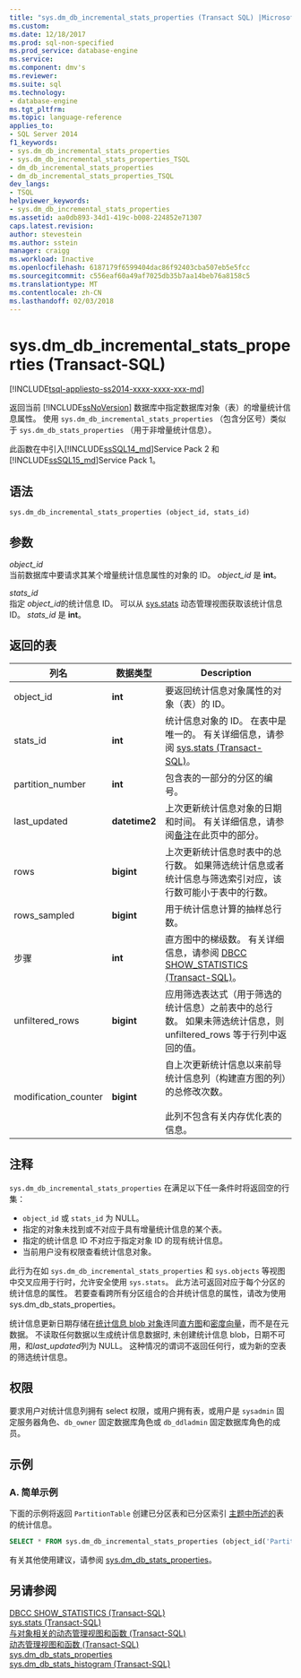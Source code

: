 ```yaml
---
title: "sys.dm_db_incremental_stats_properties (Transact SQL) |Microsoft 文档"
ms.custom: 
ms.date: 12/18/2017
ms.prod: sql-non-specified
ms.prod_service: database-engine
ms.service: 
ms.component: dmv's
ms.reviewer: 
ms.suite: sql
ms.technology:
- database-engine
ms.tgt_pltfrm: 
ms.topic: language-reference
applies_to:
- SQL Server 2014
f1_keywords:
- sys.dm_db_incremental_stats_properties
- sys.dm_db_incremental_stats_properties_TSQL
- dm_db_incremental_stats_properties
- dm_db_incremental_stats_properties_TSQL
dev_langs:
- TSQL
helpviewer_keywords:
- sys.dm_db_incremental_stats_properties
ms.assetid: aa0db893-34d1-419c-b008-224852e71307
caps.latest.revision: 
author: stevestein
ms.author: sstein
manager: craigg
ms.workload: Inactive
ms.openlocfilehash: 6187179f6599404dac86f92403cba507eb5e5fcc
ms.sourcegitcommit: c556eaf60a49af7025db35b7aa14beb76a8158c5
ms.translationtype: MT
ms.contentlocale: zh-CN
ms.lasthandoff: 02/03/2018
---
```

# <a name="sysdmdbincrementalstatsproperties-transact-sql"></a>sys.dm_db_incremental_stats_properties (Transact-SQL)
[!INCLUDE[tsql-appliesto-ss2014-xxxx-xxxx-xxx-md](../../includes/tsql-appliesto-ss2014-xxxx-xxxx-xxx-md.md)]

  返回当前 [!INCLUDE[ssNoVersion](../../includes/ssnoversion-md.md)] 数据库中指定数据库对象（表）的增量统计信息属性。 使用 `sys.dm_db_incremental_stats_properties` （包含分区号）类似于 `sys.dm_db_stats_properties` （用于非增量统计信息）。 
  
  此函数在中引入[!INCLUDE[ssSQL14_md](../../includes/sssql14-md.md)]Service Pack 2 和[!INCLUDE[ssSQL15_md](../../includes/sssql15-md.md)]Service Pack 1。
  
## <a name="syntax"></a>语法  
  
```  
sys.dm_db_incremental_stats_properties (object_id, stats_id)  
```  
  
## <a name="arguments"></a>参数  
 *object_id*  
 当前数据库中要请求其某个增量统计信息属性的对象的 ID。 *object_id* 是 **int**。  
  
 *stats_id*  
 指定 *object_id*的统计信息 ID。 可以从 [sys.stats](../../relational-databases/system-catalog-views/sys-stats-transact-sql.md) 动态管理视图获取该统计信息 ID。 *stats_id* 是 **int**。  
  
## <a name="table-returned"></a>返回的表  
  
|列名|数据类型|Description|  
|-----------------|---------------|-----------------|  
|object_id|**int**|要返回统计信息对象属性的对象（表）的 ID。|  
|stats_id|**int**|统计信息对象的 ID。 在表中是唯一的。 有关详细信息，请参阅 [sys.stats (Transact-SQL)](../../relational-databases/system-catalog-views/sys-stats-transact-sql.md)。|
|partition_number|**int**|包含表的一部分的分区的编号。|  
|last_updated|**datetime2**|上次更新统计信息对象的日期和时间。 有关详细信息，请参阅[备注](#Remarks)在此页中的部分。|  
|rows|**bigint**|上次更新统计信息时表中的总行数。 如果筛选统计信息或者统计信息与筛选索引对应，该行数可能小于表中的行数。|  
|rows_sampled|**bigint**|用于统计信息计算的抽样总行数。|  
|步骤|**int**|直方图中的梯级数。 有关详细信息，请参阅 [DBCC SHOW_STATISTICS (Transact-SQL)](../../t-sql/database-console-commands/dbcc-show-statistics-transact-sql.md)。|  
|unfiltered_rows|**bigint**|应用筛选表达式（用于筛选的统计信息）之前表中的总行数。 如果未筛选统计信息，则 unfiltered_rows 等于行列中返回的值。|  
|modification_counter|**bigint**|自上次更新统计信息以来前导统计信息列（构建直方图的列）的总修改次数。<br /><br /> 此列不包含有关内存优化表的信息。|  
  
## <a name="Remarks"></a> 注释  
 `sys.dm_db_incremental_stats_properties` 在满足以下任一条件时将返回空的行集：  
  
-   `object_id` 或 `stats_id` 为 NULL。   
-   指定的对象未找到或不对应于具有增量统计信息的某个表。  
-   指定的统计信息 ID 不对应于指定对象 ID 的现有统计信息。  
-   当前用户没有权限查看统计信息对象。
 
 此行为在如 `sys.dm_db_incremental_stats_properties` 和 `sys.objects` 等视图中交叉应用于行时，允许安全使用 `sys.stats`。 此方法可返回对应于每个分区的统计信息的属性。 若要查看跨所有分区组合的合并统计信息的属性，请改为使用 sys.dm_db_stats_properties。 

统计信息更新日期存储在[统计信息 blob 对象](../../relational-databases/statistics/statistics.md#DefinitionQOStatistics)连同[直方图](../../relational-databases/statistics/statistics.md#histogram)和[密度向量](../../relational-databases/statistics/statistics.md#density)，而不是在元数据。 不读取任何数据以生成统计信息数据时, 未创建统计信息 blob，日期不可用，和*last_updated*列为 NULL。 这种情况的谓词不返回任何行，或为新的空表的筛选统计信息。

## <a name="permissions"></a>权限  
 要求用户对统计信息列拥有 select 权限，或用户拥有表，或用户是 `sysadmin` 固定服务器角色、`db_owner` 固定数据库角色或 `db_ddladmin` 固定数据库角色的成员。  
  
## <a name="examples"></a>示例  

### <a name="a-simple-example"></a>A. 简单示例
下面的示例将返回 `PartitionTable` 创建已分区表和已分区索引 [主题中所述的](../../relational-databases/partitions/create-partitioned-tables-and-indexes.md)表的统计信息。

```sql
SELECT * FROM sys.dm_db_incremental_stats_properties (object_id('PartitionTable'), 1);
``` 

有关其他使用建议，请参阅  [sys.dm_db_stats_properties](../../relational-databases/system-dynamic-management-views/sys-dm-db-stats-properties-transact-sql.md)。
  
## <a name="see-also"></a>另请参阅  
 [DBCC SHOW_STATISTICS (Transact-SQL)](../../t-sql/database-console-commands/dbcc-show-statistics-transact-sql.md)   
 [sys.stats (Transact-SQL)](../../relational-databases/system-catalog-views/sys-stats-transact-sql.md)   
 [与对象相关的动态管理视图和函数 (Transact-SQL)](../../relational-databases/system-dynamic-management-views/object-related-dynamic-management-views-and-functions-transact-sql.md)   
 [动态管理视图和函数 (Transact-SQL)](~/relational-databases/system-dynamic-management-views/system-dynamic-management-views.md)  
 [sys.dm_db_stats_properties](../../relational-databases/system-dynamic-management-views/sys-dm-db-stats-properties-transact-sql.md)   
 [sys.dm_db_stats_histogram (Transact-SQL)](../../relational-databases/system-dynamic-management-views/sys-dm-db-stats-histogram-transact-sql.md) 
